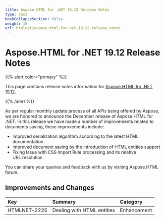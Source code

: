 ```yaml
---
title: Aspose.HTML for .NET 19.12 Release Notes
type: docs
bookCollapseSection: false
weight: 10
url: htmlnet/aspose-html-for-net-19-12-release-notes
---
```


# **Aspose.HTML for .NET 19.12 Release Notes**
{{% alert color="primary" %}} 

This page contains release notes information for [Aspose.HTML for .NET 19.12](https://www.nuget.org/packages/Aspose.Html/19.12.0).

{{% /alert %}} 

As per regular monthly update process of all APIs being offered by Aspose, we are honored to announce the December release of Aspose.HTML for .NET. In this release we have made a number of improvements related to documents saving, these improvements include:

- Improved serialization algorithm according to the latest HTML documentation
- Improved document saving by the introduction of HTML entities support
- Fixing Issue with CSS Import Rule processing and its relative URL resolution

You can share your queries and feedback with us by visiting Aspose.HTML forum.
## **Improvements and Changes**

|**Key**|**Summary**|**Category**|
| :- | :- | :- |
|HTMLNET-2226|Dealing with HTML entities|Enhancement|

